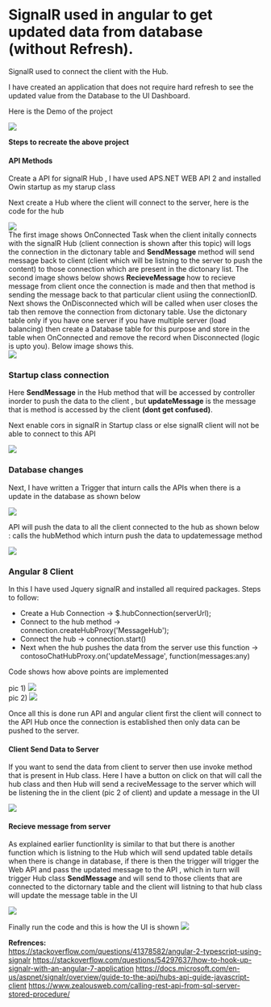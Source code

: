 # SignalR used in angular to get updated data from database (without Refresh).
SignalR used to connect the client with the Hub.

I have created an application that does not require hard refresh to see the updated value from the Database to the UI Dashboard.

Here is the Demo of the project

![](demo/SignarDemo.gif)

  <p>
  <b>Steps to recreate the above project</b>  
  </p>
  <div>
  <b><h4>API Methods</h4></b>
    <p> Create a API for signalR Hub , I have used APS.NET WEB API 2 and installed Owin startup as my starup class</p>
     <p>Next create a Hub where the client will connect to the server, here is the code for the hub</p>
  </div>
  
  ![](demo/HUBAPI-1.png)
<br/>
The first image shows OnConnected Task when the client initally connects with the signalR Hub (client connection is shown after this topic) will logs the connection in the
dictonary table and <b>SendMessage</b> method will send message back to client (client which will be listning to the server to push the content) to those connection which are present in the dictonary list. The second image shows below shows <b>RecieveMessage </b> how to recieve message from client once the connection is made and then that method is sending the message back to that particular client usiing the connectionID. Next shows the OnDisconnected which will be called when user closes the tab then remove the connection from dictonary table. Use the dictonary table only if you have one server if you have multiple server (load balancing) then create a Database table for this purpose and store in the table when OnConnected and remove the record when Disconnected (logic is upto you). Below image shows this.
<br/>
![](demo/HUBAPI-1.png)
<br/>
<h3>Startup class connection</h3>
<p>Here <b>SendMessage</b> in the Hub method that will be accessed by controller inorder to push the data to the client , but <b>updateMessage</b> is the message that is method is accessed by the client <b>(dont get confused)</b>.<p/>

<p>Next enable cors in signalR in Startup class or else signalR client will not be able to connect to this API </p>

![](demo/MessageHubStartup.png)
<br/>
<h3>Database changes</h3>
<p>Next, I have written a Trigger that inturn calls the APIs when there is a update in the database as shown below</p>

![](demo/SPCallAPI.png)

<p>API will push the data to all the client connected to the hub as shown below : calls the hubMethod which inturn push the data to updatemessage method</p>

![](demo/ControllerPushDatatoClient.png)

<p><h3> Angular 8 Client</h3></p>
<p> In this I have used Jquery signalR and installed all required packages. 
  Steps to follow:
  <ul>
    <li>Create a Hub Connection ->  $.hubConnection(serverUrl); </li>
    <li>Connect to the hub method -> connection.createHubProxy('MessageHub');</li>
    <li>Connect the hub -> connection.start()</li>
    <li>Next when the hub pushes the data from the server use this function -> contosoChatHubProxy.on('updateMessage', function(messages:any)</li>
  </ul>
  Code shows how above points are implemented
  </p>
  
  pic 1)
 ![](demo/clientHubConnect.png)
    <br/>
  pic 2)
 ![](demo/clientHubConnection.png)  
  
  <p>Once all this is done run API and angular client first the client will connect to the API Hub once the connection is established then only data can be pushed to the server.</p>
  
  <h4>Client Send Data to Server</h4>
  <p> If you want to send the data from client to server then use invoke method that is present in Hub class. Here I have a button on click on that will call the hub class and then Hub will send a reciveMessage to the server which will be listening the in the client (pic 2 of client) and update a message in the UI</p>
  
 ![](demo/clientInvokeClient.png)  

<h4>Recieve message from server</h4>
<p>As explained earlier functionlity is similar to that but there is another function which is listning to the Hub which will send updated table details when there is change in database, if there is then the trigger will trigger the Web API and pass the updated message to the API , which in turn will trigger Hub class <b>SendMessage</b> and will send to those clients that are connected to the dictornary table and the client will listning to that hub class will update the message table in the UI </p>

 ![](demo/clientRecieveMessage.png)  
 
 Finally run the code and this is how the UI is shown
 ![](demo/UI-2.png)  

<b>Refrences:</b><br/>
https://stackoverflow.com/questions/41378582/angular-2-typescript-using-signalr
https://stackoverflow.com/questions/54297637/how-to-hook-up-signalr-with-an-angular-7-application
https://docs.microsoft.com/en-us/aspnet/signalr/overview/guide-to-the-api/hubs-api-guide-javascript-client
https://www.zealousweb.com/calling-rest-api-from-sql-server-stored-procedure/
